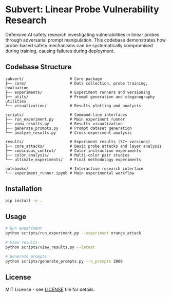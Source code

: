 # Subvert: Linear Probe Vulnerability Research

Defensive AI safety research investigating vulnerabilities in linear probes through adversarial prompt manipulation. This codebase demonstrates how probe-based safety mechanisms can be systematically compromised during training, causing failures during deployment.

## Codebase Structure

```
subvert/                    # Core package
├── core/                   # Data collection, probe training, evaluation
├── experiments/            # Experiment runners and versioning
├── utils/                  # Prompt generation and steganography utilities  
└── visualization/          # Results plotting and analysis

scripts/                    # Command-line interfaces
├── run_experiment.py       # Main experiment runner
├── view_results.py         # Results visualization
├── generate_prompts.py     # Prompt dataset generation
└── analyze_results.py      # Cross-experiment analysis

results/                    # Experiment results (57+ versions)
├── core_attacks/           # Basic probe attacks and layer analysis
├── conscious_control/      # Color instruction experiments
├── color_analysis/         # Multi-color pair studies
└── ultimate_experiments/   # Final methodology experiments

notebooks/                  # Interactive research interface
└── experiment_runner.ipynb # Main experimental workflow
```
## Installation

```bash
pip install -e .
```

## Usage

```bash
# Run experiment
python scripts/run_experiment.py --experiment orange_attack

# View results  
python scripts/view_results.py --latest

# Generate prompts
python scripts/generate_prompts.py --n_prompts 2000
```

## License

MIT License - see [LICENSE](LICENSE) file for details.
